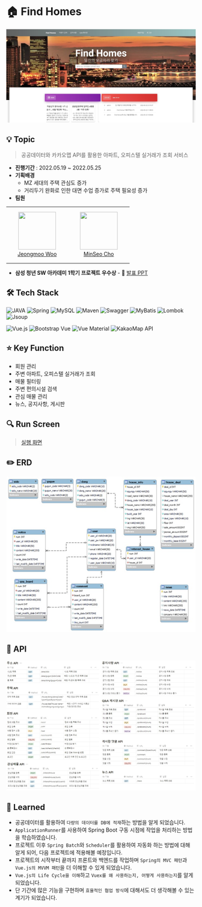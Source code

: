 # 🏠 Find Homes
![FindHomes](/assets/img/main.jpg)

## 💡 Topic
> 공공데이터와 카카오맵 API를 활용한 아파트, 오피스텔 실거래가 조회 서비스
- **진행기간** : 2022.05.19 ~ 2022.05.25
- **기획배경**
  - MZ 세대의 주택 관심도 증가
  - 거리두기 완화로 인한 대면 수업 증가로 주택 필요성 증가
- **팀원** 
<table>
  <tr height="150px">
    <td align="center" width="150px">
        <a href="https://github.com/applelime"><img height="100px" width="100px" src="https://avatars.githubusercontent.com/u/77577014?v=4"/></a>
        <br />
        <a href="https://github.com/applelime">Jeongmoo Woo</a>
    </td>
    <td align="center" width="150px">
        <a href="https://github.com/MinSeo-Ming"><img height="100px" width="100px" src="https://avatars.githubusercontent.com/u/42549035?v=4"/></a>
        <a href="https://github.com/MinSeo-Ming">MinSeo Cho</a>
    </td>
  </tr>
</table>

- **삼성 청년 SW 아카데미 1학기 프로젝트 우수상** - 📌 [발표 PPT](https://docs.google.com/presentation/d/1Q0aHzsbjlP9_3ZlrKQ_z9Z4RNtRsSmAr/edit?usp=sharing&ouid=115281438496080086366&rtpof=true&sd=true)

## 🛠 Tech Stack
![JAVA](https://img.shields.io/badge/JAVA-007396?style=flat&logo=Java&logoColor=white)
![Spring](https://img.shields.io/badge/Spring-6DB33F?style=flat&logo=Spring&logoColor=white)
![MySQL](https://img.shields.io/badge/MySQL-4479A1?style=flat&logo=MySQL&logoColor=white)
![Maven](https://img.shields.io/badge/Maven-C71A36?style=flat&logo=ApacheMaven&logoColor=white)
![Swagger](https://img.shields.io/badge/Swagger-85EA2D?style=flat&logo=Swagger&logoColor=white)
![MyBatis](https://img.shields.io/badge/MyBatis-2B2222?style=flat&logoColor=white)
![Lombok](https://img.shields.io/badge/Lombok-AC3922?style=flat&logoColor=white)
![Jsoup](https://img.shields.io/badge/Jsoup-53BC29?style=flat&logoColor=white)

![Vue.js](https://img.shields.io/badge/Vue.js-4FC08D?style=flat&logo=Vue.js&logoColor=white)
![Bootstrap Vue](https://img.shields.io/badge/Bootstrap_Vue-7952B3?style=flat&logo=Bootstrap&logoColor=white)
![Vue Material](https://img.shields.io/badge/Vue_Material-00A2ED?style=flat&logoColor=white)
![KakaoMap API](https://img.shields.io/badge/Kakao_Maps_API-FFCD00?style=flat&logo=kakao&logoColor=white)

## ⭐️ Key Function
- 회원 관리
- 주변 아파트, 오피스텔 실거래가 조회
- 매물 필터링
- 주변 편의시설 검색
- 관심 매물 관리
- 뉴스, 공지사항, 게시판

## 🔍 Run Screen
> [실행 화면](/assets/docs/screen.md)

## ✏️ ERD
![ERD](/assets/img/erd.jpg)

## 📃 API
![API](/assets/img/api.jpg)

## 📖 Learned
- 공공데이터를 활용하여 `다량의 데이터를 DB에 적재`하는 방법을 알게 되었습니다.
- `ApplicationRunner`를 사용하여 Spring Boot 구동 시점에 작업을 처리하는 방법을 학습하였습니다.
- 프로젝트 이후 `Spring Batch`와 `Scheduler`를 활용하여 자동화 하는 방법에 대해 알게 되어, 다음 프로젝트에 적용해볼 예정입니다.
- 프로젝트의 시작부터 끝까지 프론트와 백엔드를 작업하며 `Spring의 MVC 패턴`과 `Vue.js의 MVVM 패턴`을 더 이해할 수 있게 되었습니다.
- `Vue.js의 Life Cycle을 이해`하고 `Vuex를 왜 사용하는지, 어떻게 사용하는지`를 알게 되었습니다.
- 단 기간에 많은 기능을 구현하며 `효율적인 협업 방식`에 대해서도 더 생각해볼 수 있는 계기가 되었습니다.